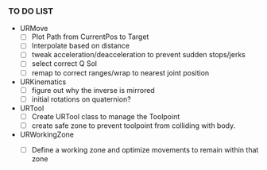 ### TO DO LIST
- URMove
  - [ ] Plot Path from CurrentPos to Target 
  - [ ] Interpolate based on distance
  - [ ] tweak acceleration/deacceleration to prevent sudden stops/jerks
  - [ ] select correct Q Sol
  - [ ] remap to correct ranges/wrap to nearest joint position
- URKinematics
  - [ ] figure out why the inverse is mirrored
  - [ ]  initial rotations on quaternion?
- URTool
  - [ ] Create URTool class to manage the Toolpoint
  - [ ] create safe zone to prevent toolpoint from colliding with body.
- URWorkingZone
  - [ ] Define a working zone and optimize movements to remain within that zone
    
